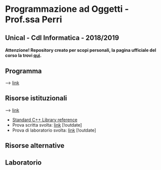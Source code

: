 # Programmazione ad Oggetti - Prof.ssa Perri
## Unical - Cdl Informatica - 2018/2019

#### Attenzione! Repository creato per scopi personali, la pagina ufficiale del corso la trovi [qui](https://www.mat.unical.it/informatica/ProgrammazioneAdOggetti).

## Programma
--> [link](doc/programma.pdf)

## Risorse istituzionali
--> [link](doc)
- [Standard C++ Library reference](http://www.cplusplus.com/reference/)
- Prova scritta svolta: [link](https://alviano.com/2008/09/21/71/) [!outdate]
- Prova di laboratorio svolta: [link](https://alviano.com/2010/04/12/programmazione-a-oggetti-appello-straordinario-aprile-2010/) [!outdate]

## Risorse alternative


## Laboratorio

